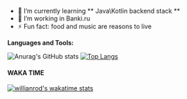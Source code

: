 - 🌱 I’m currently learning ** Java\Kotlin backend stack **
- 🤔 I’m working in Banki.ru
- ⚡ Fun fact: food and music are reasons to live

**Languages and Tools:**

![Anurag's GitHub stats](https://github-readme-stats.vercel.app/api?username=AlexBossov&show_icons=true&theme=tokyonight&hide=stars,issues,contribs) [![Top Langs](https://github-readme-stats.vercel.app/api/top-langs/?username=AlexBossov&layout=compact&theme=tokyonight)](https://github.com/anuraghazra/github-readme-stats) 

#### WAKA TIME

[![willianrod's wakatime stats](https://github-readme-stats.vercel.app/api/wakatime?username=AlexBossov&theme=tokyonight)](https://github.com/anuraghazra/github-readme-stats)
